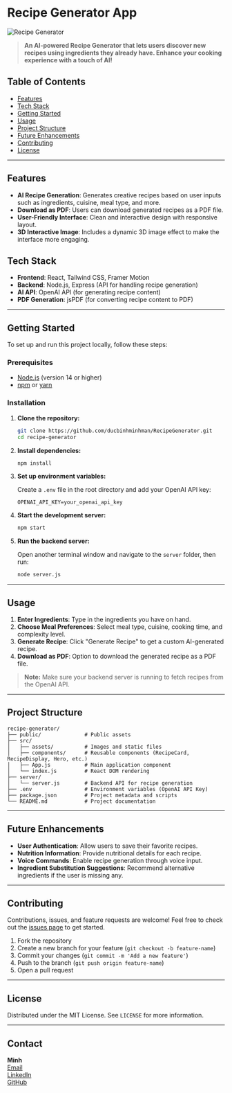 # Recipe Generator App

![Recipe Generator](./src/assets/cover.png) <!-- Add a screenshot of your app here for visual appeal -->

> **An AI-powered Recipe Generator that lets users discover new recipes using ingredients they already have. Enhance your cooking experience with a touch of AI!**

## Table of Contents

- [Features](#features)
- [Tech Stack](#tech-stack)
- [Getting Started](#getting-started)
- [Usage](#usage)
- [Project Structure](#project-structure)
- [Future Enhancements](#future-enhancements)
- [Contributing](#contributing)
- [License](#license)

---

## Features

- **AI Recipe Generation**: Generates creative recipes based on user inputs such as ingredients, cuisine, meal type, and more.
- **Download as PDF**: Users can download generated recipes as a PDF file.
- **User-Friendly Interface**: Clean and interactive design with responsive layout.
- **3D Interactive Image**: Includes a dynamic 3D image effect to make the interface more engaging.

## Tech Stack

- **Frontend**: React, Tailwind CSS, Framer Motion
- **Backend**: Node.js, Express (API for handling recipe generation)
- **AI API**: OpenAI API (for generating recipe content)
- **PDF Generation**: jsPDF (for converting recipe content to PDF)

---

## Getting Started

To set up and run this project locally, follow these steps:

### Prerequisites

- [Node.js](https://nodejs.org/) (version 14 or higher)
- [npm](https://www.npmjs.com/) or [yarn](https://yarnpkg.com/)

### Installation

1. **Clone the repository:**

   ```bash
   git clone https://github.com/ducbinhminhman/RecipeGenerator.git
   cd recipe-generator
   ```

2. **Install dependencies:**

   ```bash
   npm install
   ```

3. **Set up environment variables:**

   Create a `.env` file in the root directory and add your OpenAI API key:

   ```plaintext
   OPENAI_API_KEY=your_openai_api_key
   ```

4. **Start the development server:**

   ```bash
   npm start
   ```

5. **Run the backend server:**

   Open another terminal window and navigate to the `server` folder, then run:

   ```bash
   node server.js
   ```

---

## Usage

1. **Enter Ingredients**: Type in the ingredients you have on hand.
2. **Choose Meal Preferences**: Select meal type, cuisine, cooking time, and complexity level.
3. **Generate Recipe**: Click "Generate Recipe" to get a custom AI-generated recipe.
4. **Download as PDF**: Option to download the generated recipe as a PDF file.

> **Note:** Make sure your backend server is running to fetch recipes from the OpenAI API.

---

## Project Structure

```plaintext
recipe-generator/
├── public/              # Public assets
├── src/
│   ├── assets/          # Images and static files
│   ├── components/      # Reusable components (RecipeCard, RecipeDisplay, Hero, etc.)
│   ├── App.js           # Main application component
│   └── index.js         # React DOM rendering
├── server/
│   └── server.js        # Backend API for recipe generation
├── .env                 # Environment variables (OpenAI API Key)
├── package.json         # Project metadata and scripts
└── README.md            # Project documentation
```

---

## Future Enhancements

- **User Authentication**: Allow users to save their favorite recipes.
- **Nutrition Information**: Provide nutritional details for each recipe.
- **Voice Commands**: Enable recipe generation through voice input.
- **Ingredient Substitution Suggestions**: Recommend alternative ingredients if the user is missing any.

---

## Contributing

Contributions, issues, and feature requests are welcome! Feel free to check out the [issues page](https://github.com/your-username/recipe-generator/issues) to get started.

1. Fork the repository
2. Create a new branch for your feature (`git checkout -b feature-name`)
3. Commit your changes (`git commit -m 'Add a new feature'`)
4. Push to the branch (`git push origin feature-name`)
5. Open a pull request

---

## License

Distributed under the MIT License. See `LICENSE` for more information.

---

## Contact

**Minh**  
[Email](mailto:your-email@example.com)  
[LinkedIn](https://www.linkedin.com/in/your-profile/)  
[GitHub](https://github.com/your-username/)

